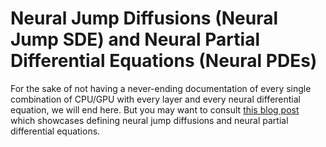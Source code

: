 # Neural Jump Diffusions (Neural Jump SDE) and Neural Partial Differential Equations (Neural PDEs)

For the sake of not having a never-ending documentation of every single
combination of CPU/GPU with every layer and every neural differential equation,
we will end here. But you may want to consult [this blog
post](http://www.stochasticlifestyle.com/neural-jump-sdes-jump-diffusions-and-neural-pdes/)
which showcases defining neural jump diffusions and neural partial differential
equations.
